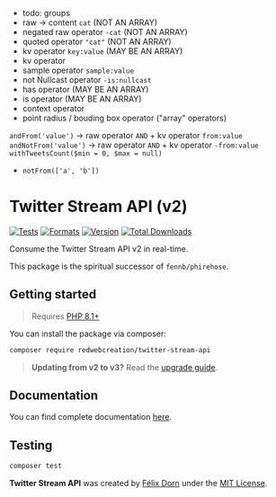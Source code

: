 * todo: groups
* raw -> content `cat` (NOT AN ARRAY)
* negated raw operator `-cat`  (NOT AN ARRAY)
* quoted operator `"cat"` (NOT AN ARRAY)
* kv operator `key:value` (MAY BE AN ARRAY)
* kv operator 
* sample operator `sample:value` 
* not Nullcast operator `-is:nullcast`
* has operator (MAY BE AN ARRAY)
* is operator (MAY BE AN ARRAY)
* context operator
* point radius / bouding box operator ("array" operators)

`andFrom('value')` -> raw operator `AND` + kv operator `from:value`
`andNotFrom('value')` -> raw operator `AND` + kv operator `-from:value`
`withTweetsCount($min = 0, $max = null)`
* `notFrom(['a', 'b'])`
# Twitter Stream API (v2)

[![Tests](https://github.com/redwebcreation/twitter-stream-api/actions/workflows/tests.yml/badge.svg?branch=master)](https://github.com/redwebcreation/twitter-stream-api/actions/workflows/tests.yml)
[![Formats](https://github.com/redwebcreation/twitter-stream-api/actions/workflows/formats.yml/badge.svg?branch=master)](https://github.com/redwebcreation/twitter-stream-api/actions/workflows/formats.yml)
[![Version](https://poser.pugx.org/redwebcreation/twitter-stream-api/version)](//packagist.org/packages/redwebcreation/twitter-stream-api)
[![Total Downloads](https://poser.pugx.org/redwebcreation/twitter-stream-api/downloads)](//packagist.org/packages/redwebcreation/twitter-stream-api)

Consume the Twitter Stream API v2 in real-time.

This package is the spiritual successor of `fennb/phirehose`.

## Getting started

> Requires [PHP 8.1+](https://www.php.net/releases/)


You can install the package via composer:

```bash
composer require redwebcreation/twitter-stream-api
```

> **Updating from v2 to v3?** Read the [upgrade guide](UPGRADE.md).

## Documentation

You can find complete documentation [here](https://felixdorn.fr/blog/listening-twitter-stream-api-real-time-php?r=github-readme).

## Testing

```bash
composer test
```

**Twitter Stream API** was created by [Félix Dorn](https://twitter.com/afelixdorn) under
the [MIT License](https://opensource.org/licenses/MIT).

<!-- (179) -->
